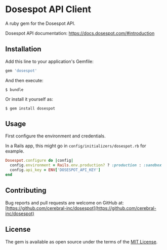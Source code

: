 # Dosespot API Client

A ruby gem for the Dosespot API.

Dosespot API documentation: https://docs.dosespot.com/#introduction

## Installation

Add this line to your application's Gemfile:

```ruby
gem 'dosespot'
```

And then execute:

    $ bundle

Or install it yourself as:

    $ gem install dosespot

## Usage

First configure the environment and credentials.

In a Rails app, this might go in `config/initializers/dosespot.rb` for example.

```ruby
Dosespot.configure do |config|
  config.environment = Rails.env.production? ? :production : :sandbox
  config.api_key = ENV['DOSESPOT_API_KEY']
end
```

## Contributing

Bug reports and pull requests are welcome on GitHub at: [https://github.com/cerebral-inc/dosespot](https://github.com/cerebral-inc/dosespot)

## License

The gem is available as open source under the terms of the [MIT License](https://opensource.org/licenses/MIT).
